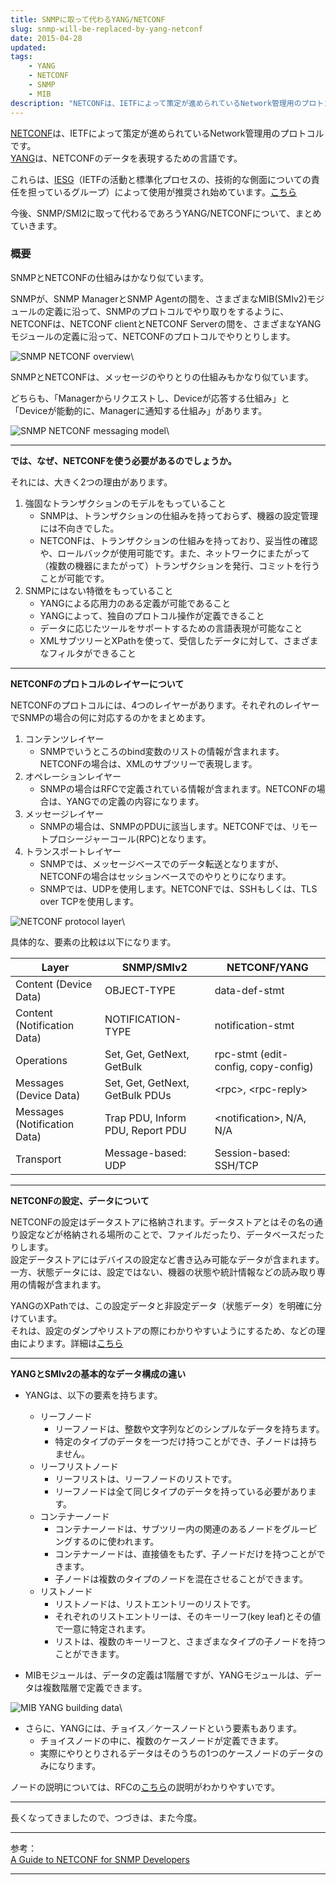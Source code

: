 ```yaml
---
title: SNMPに取って代わるYANG/NETCONF
slug: snmp-will-be-replaced-by-yang-netconf
date: 2015-04-28
updated:
tags:
    - YANG
    - NETCONF
    - SNMP
    - MIB
description: "NETCONFは、IETFによって策定が進められているNetwork管理用のプロトコルです。YANGは、NETCONFのデータを表現するための言語です。"
---
```


[NETCONF](https://tools.ietf.org/html/rfc6241)は、IETFによって策定が進められているNetwork管理用のプロトコルです。  
[YANG](https://tools.ietf.org/html/rfc6020)は、NETCONFのデータを表現するための言語です。

これらは、[IESG](http://www.ietf.org/iesg/)（IETFの活動と標準化プロセスの、技術的な側面についての責任を担っているグループ）によって使用が推奨され始めています。[こちら](http://www.ietf.org/iesg/statement/writable-mib-module.html)  

今後、SNMP/SMI2に取って代わるであろうYANG/NETCONFについて、まとめていきます。

<!--more-->

### 概要

SNMPとNETCONFの仕組みはかなり似ています。

SNMPが、SNMP ManagerとSNMP Agentの間を、さまざまなMIB(SMIv2)モジュールの定義に沿って、SNMPのプロトコルでやり取りをするように、  
NETCONFは、NETCONF clientとNETCONF Serverの間を、さまざまなYANGモジュールの定義に沿って、NETCONFのプロトコルでやりとりします。  

![SNMP NETCONF overview](/blog/2014-04-snmp-netconf-overview_mini.jpg)\


SNMPとNETCONFは、メッセージのやりとりの仕組みもかなり似ています。

どちらも、「Managerからリクエストし、Deviceが応答する仕組み」と「Deviceが能動的に、Managerに通知する仕組み」があります。  

![SNMP NETCONF messaging model](/blog/2014-04-snmp-netconf-messaging-model_mini.jpg)\


---

**では、なぜ、NETCONFを使う必要があるのでしょうか。**

それには、大きく2つの理由があります。

1. 強固なトランザクションのモデルをもっていること
    * SNMPは、トランザクションの仕組みを持っておらず、機器の設定管理には不向きでした。
    * NETCONFは、トランザクションの仕組みを持っており、妥当性の確認や、ロールバックが使用可能です。また、ネットワークにまたがって（複数の機器にまたがって）トランザクションを発行、コミットを行うことが可能です。
1. SNMPにはない特徴をもっていること
    * YANGによる応用力のある定義が可能であること
    * YANGによって、独自のプロトコル操作が定義できること
    * データに応じたツールをサポートするための言語表現が可能なこと
    * XMLサブツリーとXPathを使って、受信したデータに対して、さまざまなフィルタができること


---

**NETCONFのプロトコルのレイヤーについて**

NETCONFのプロトコルには、4つのレイヤーがあります。それぞれのレイヤーでSNMPの場合の何に対応するのかをまとめます。

1. コンテンツレイヤー
    * SNMPでいうところのbind変数のリストの情報が含まれます。NETCONFの場合は、XMLのサブツリーで表現します。
1. オペレーションレイヤー
    * SNMPの場合はRFCで定義されている情報が含まれます。NETCONFの場合は、YANGでの定義の内容になります。
1. メッセージレイヤー
    * SNMPの場合は、SNMPのPDUに該当します。NETCONFでは、リモートプロシージャーコール(RPC)となります。
1. トランスポートレイヤー
    * SNMPでは、メッセージベースでのデータ転送となりますが、NETCONFの場合はセッションベースでのやりとりになります。
    * SNMPでは、UDPを使用します。NETCONFでは、SSHもしくは、TLS over TCPを使用します。

![NETCONF protocol layer](/blog/2014-04-netconf-protocol-layer_mini.jpg)\


具体的な、要素の比較は以下になります。  


| Layer                        | SNMP/SMIv2                       | NETCONF/YANG                        |
|------------------------------|----------------------------------|-------------------------------------|
| Content (Device Data)        | OBJECT-TYPE                      | data-def-stmt                       |
| Content (Notification Data)  | NOTIFICATION-TYPE                | notification-stmt                   |
| Operations                   | Set, Get, GetNext, GetBulk       | rpc-stmt (edit-config, copy-config) |
| Messages (Device Data)       | Set, Get, GetNext, GetBulk PDUs  | \<rpc>, \<rpc-reply>                |
| Messages (Notification Data) | Trap PDU, Inform PDU, Report PDU | \<notification>, N/A, N/A           |
| Transport                    | Message-based: UDP               | Session-based: SSH/TCP              |


---

**NETCONFの設定、データについて**

NETCONFの設定はデータストアに格納されます。データストアとはその名の通り設定などが格納される場所のことで、ファイルだったり、データベースだったりします。  
設定データストアにはデバイスの設定など書き込み可能なデータが含まれます。  
一方、状態データには、設定ではない、機器の状態や統計情報などの読み取り専用の情報が含まれます。  

YANGのXPathでは、この設定データと非設定データ（状態データ）を明確に分けています。  
それは、設定のダンプやリストアの際にわかりやすいようにするため、などの理由によります。詳細は[こちら](https://tools.ietf.org/html/rfc3535#section-3)  


---

**YANGとSMIv2の基本的なデータ構成の違い**

* YANGは、以下の要素を持ちます。
    + リーフノード
        - リーフノードは、整数や文字列などのシンプルなデータを持ちます。
        - 特定のタイプのデータを一つだけ持つことができ、子ノードは持ちません。
    + リーフリストノード
        - リーフリストは、リーフノードのリストです。
        - リーフノードは全て同じタイプのデータを持っている必要があります。
    + コンテナーノード
        - コンテナーノードは、サブツリー内の関連のあるノードをグルーピングするのに使われます。
        - コンテナーノードは、直接値をもたず、子ノードだけを持つことができます。
        - 子ノードは複数のタイプのノードを混在させることができます。
    + リストノード
        - リストノードは、リストエントリーのリストです。
        - それぞれのリストエントリーは、そのキーリーフ(key leaf)とその値で一意に特定されます。
        - リストは、複数のキーリーフと、さまざまなタイプの子ノードを持つことができます。

* MIBモジュールは、データの定義は1階層ですが、YANGモジュールは、データは複数階層で定義できます。


![MIB YANG building data](/blog/2014-04-snmp-netconf-building-data_mini.jpg)\


* さらに、YANGには、チョイス／ケースノードという要素もあります。
    + チョイスノードの中に、複数のケースノードが定義できます。
    + 実際にやりとりされるデータはそのうちの1つのケースノードのデータのみになります。

ノードの説明については、RFCの[こちら](https://tools.ietf.org/html/rfc6020#section-4.2.2)の説明がわかりやすいです。  


---


長くなってきましたので、つづきは、また今度。


---

参考：  
[A Guide to NETCONF for SNMP Developers](http://www.ieee802.org/802_tutorials/2014-07/Tutorial_Berman_1407.pdf)

---


